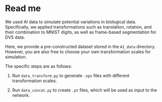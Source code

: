 # Read me 

We used AI data to simulate potential variations in biological data. Specifically, we applied transformations such as translation, rotation, and their combination to MNIST digits, as well as frame-based segmentation for DVS data.

Here, we provide a pre-constructed dataset stored in the `AI_data` directory. However, you are also free to choose your own transformation scales for simulation.

The specific steps are as follows:

1) Run `data_transform.py` to generate `.npz` files with different transformation scales.

2) Run `data_concat.py` to create `.pt` files, which will be used as input to the network.

